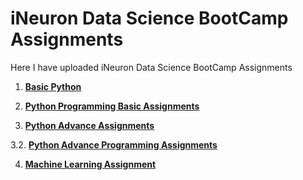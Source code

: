 # iNeuron Data Science BootCamp Assignments
Here I have uploaded iNeuron Data Science BootCamp Assignments

1. [**Basic Python**](https://github.com/MohammadWasiq0786/iNeuron-Full-Stack-Data-Science-BootCamp-Assignments/tree/main/1.%20Basic%20Python)

2. [**Python Programming Basic Assignments**](https://github.com/MohammadWasiq0786/iNeuron-Full-Stack-Data-Science-BootCamp-Assignments/tree/main/2.%20Python%20Programming%20Basic%20Assignment)

3. [**Python Advance Assignments**](https://github.com/MohammadWasiq0786/iNeuron-Full-Stack-Data-Science-BootCamp-Assignments/tree/main/3.%20Python%20Advance%20Assignment)

3.2. [**Python Advance Programming Assignments**](https://github.com/MohammadWasiq0786/iNeuron-Full-Stack-Data-Science-BootCamp-Assignments/tree/main/3.2%20Python%20Advance%20Programming%20Assignment)

4. [**Machine Learning Assignment**](https://github.com/MohammadWasiq0786/iNeuron-Full-Stack-Data-Science-BootCamp-Assignments/tree/main/4.%20Machine%20Learning%20Assignment)
